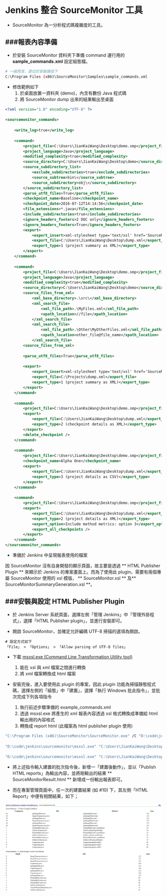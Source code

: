 # Jenkins 整合 SourceMonitor 工具

<script type="text/javascript" src="../js/general.js"></script>

* SourceMonitor 為一分析程式碼複雜度的工具。

###報表內容準備
---

* 於安裝 SourceMonitor 資料夾下準備 command 運行用的 **sample_commands.xml** 設定組態檔。

```bash
# 一般而言，是位於安裝路徑下
C:\Program Files (x86)\SourceMonitor\Samples\sample_commands.xml
```

* 修改範例如下
  1. 於桌面放置一資料夾 (demo)，內含有數份 Java 程式碼
  2. 將 SourceMonitor dump 出來的結果輸出至桌面

```XML
<?xml version="1.0" encoding="UTF-8" ?>

<sourcemonitor_commands>

    <write_log>true</write_log>

    <command>
        <project_file>C:\Users\JianKaiWang\Desktop\demo.smp</project_file>
        <project_language>Java</project_language>
        <modified_complexity>true</modified_complexity>
        <source_directory>C:\Users\JianKaiWang\Desktop\demo</source_directory>
        <source_subdirectory_list>
            <exclude_subdirectories>true</exclude_subdirectories>
            <source_subtree>bin\</source_subtree>
            <source_subdirectory>obj\</source_subdirectory>
        </source_subdirectory_list>
        <parse_utf8_files>True</parse_utf8_files>
        <checkpoint_name>Baseline</checkpoint_name>
        <checkpoint_date>2016-07-12T14:14:56</checkpoint_date>
        <file_extensions>*.java</file_extensions>
        <include_subdirectories>true</include_subdirectories>
        <ignore_headers_footers>2 DOC only</ignore_headers_footers>
        <ignore_headers_footers>True</ignore_headers_footers>
        <export>
            <export_insert>xml-stylesheet type='text/xsl' href='SourceMonitor.xslt'</export_insert>
            <export_file>C:\Users\JianKaiWang\Desktop\dump.xml</export_file>
            <export_type>1 (project summary as XML)</export_type>
        </export>
    </command>

    <command>
        <project_file>C:\Users\JianKaiWang\Desktop\demo.smp</project_file>
        <project_language>Java</project_language>
        <modified_complexity>true</modified_complexity>
        <source_directory>C:\Users\JianKaiWang\Desktop\demo</source_directory>
        <source_files_from_xml>
            <xml_base_directory>.\src\</xml_base_directory>
            <xml_search_file>
                <xml_file_path>.\MyFiles.xml</xml_file_path>
                <xpath_location>//file</xpath_location>
            </xml_search_file>
            <xml_search_file>
                <xml_file_path>.\Other\MyOtherFiles.xml</xml_file_path>
                <xpath_location>other_file@file_name</xpath_location>
            </xml_search_file>
        <source_files_from_xml>

        <parse_utf8_files>True</parse_utf8_files>
      
        <export>
            <export_insert>xml-stylesheet type='text/xsl' href='SourceMonitor.xslt'</export_insert>
            <export_file>C:\Projects\dump.xml</export_file>
            <export_type>1 (project summary as XML)</export_type>
        </export>
    </command>

    <command>
        <project_file>C:\Users\JianKaiWang\Desktop\demo.smp</project_file>
        <export>
            <export_file>C:\Users\JianKaiWang\Desktop\dump.xml</export_file>
            <export_type>2 (checkpoint details as XML)</export_type>
        </export>
        <delete_checkpoint />
    </command>

    <command>
        <project_file>C:\Users\JianKaiWang\Desktop\demo.smp</project_file>
        <checkpoint_name>Alpha One</checkpoint_name>
        <export>
            <export_file>C:\Users\JianKaiWang\Desktop\dump.xml</export_file>
            <export_type>3 (project details as CSV)</export_type>
        </export>
    </command>

    <command>
        <project_file>C:\Users\JianKaiWang\Desktop\demo.smp</project_file>
        <export>
            <export_file>C:\Users\JianKaiWang\Desktop\dump.xml</export_file>
            <export_type>2 (project details as XML)</export_type>
            <export_option>Include method metrics: option 3</export_option>
            <export_all_checkpoints />
        </export>
    </command>
</sourcemonitor_commands>
```

* 準備於 Jenkins 中呈現報表使用的檔案

因 SourceMonitor 沒有自身開發的顯示頁面，故主要是透過 ** HTML Publisher Plugin ** 來顯示於 Jenkins 的專案畫面上。而為了使用此 plugin，需要有兩個專屬 SourceMonitor 使用的 xsl 模版， ** SourceMonitor.xsl ** 及** SourceMonitorSummaryGeneration.xsl **。

###安裝與設定 HTML Publisher Plugin
---

* 於 Jenkins Server 系統頁面，選擇左側「管理 Jenkins」中「管理外掛程式」，選擇「HTML Publisher plugin」，並進行安裝即可。

* 開啟 SourceMonitor，並確定允許編碼 UTF-8 掃描的選項為開啟。

```text
# 設定方式如下
「File」 > 「Options」 > 「Allow parsing of UTF-8 files」
```

* 下載 [msxsl.exe (Command Line Transformation Utility tool)](https://www.microsoft.com/en-us/download/details.aspx?id=21714)
  1. 能在 xsl 與 xml 檔案之間進行轉換
  2. 將 xml 檔案轉換成 html 檔案

* 安裝完後，進入要使用此 plugin 的專案，因此 plugin 功能為掃描靜態程式碼，選擇左側的「組態」中「建置」，選擇「執行 Windows 批此指令」，並批次完成下列各項指令
  1. 執行前述步驟準備的 example_commands.xml
  2. 透過 msxsl.exe 將產生的 xml 報表內容透過 xsl 格式轉換成準備給 html 輸出用的內容格式
  3. 轉換成 report html (此檔案為 html publisher plugin 使用)

```bash
"C:\Program Files (x86)\SourceMonitor\SourceMonitor.exe" /C "D:\code\jenkins\sourcemonitor\htmlpublisher\example_commands.xml"

"D:\code\jenkins\sourcemonitor\msxsl.exe" "C:\Users\JianKaiWang\Desktop\dump.xml" "D:\code\jenkins\sourcemonitor\htmlpublisher\SourceMonitorSummaryGeneration.xsl" -o "C:\Users\JianKaiWang\Desktop\SourceMonitorSummaryGeneration.xml"
 
"D:\code\jenkins\sourcemonitor\msxsl.exe" "C:\Users\JianKaiWang\Desktop\SourceMonitorSummaryGeneration.xml" "D:\code\jenkins\sourcemonitor\htmlpublisher\SourceMonitor.xsl" -o "C:\Users\JianKaiWang\Desktop\SourceMonitorResult.html"
```

* 將上述指令輸入建置的批次指令後，新增一「建置後動作」，並以「Publish HTML reports」為輸出內容，並將剛輸出的結果 ** SourceMonitorResult.html ** 新增成一份輸出報表即可。

* 而在專案管理頁面中，任一次的建置結果 (如 \#10) 下，其左側「HTML Report」中便有相關結果，如下；

![](../images/sourcemonitor.png)











